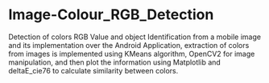 # Image-Colour_RGB_Detection

Detection of colors RGB Value and object Identification from a mobile image and its implementation over the Android 
Application, extraction of colors from images is implemented using KMeans algorithm, OpenCV2 for image manipulation, 
and then plot the information using Matplotlib and deltaE_cie76 to calculate similarity between colors. 
